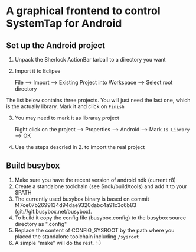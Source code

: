 A graphical frontend to control SystemTap for Android
=====================================================

Set up the Android project
---------------------------

1. Unpack the Sherlock ActionBar tarball to a directory you want
2. Import it to Eclipse

	File --> Import --> Existing Project into Workspace --> Select root directory
	
The list below contains three projects. You will just need the last one, which is the actually library.
Mark it and click on `Finish`

3. You may need to mark it as libraray project

	Right click on the project --> Properties --> Android --> Mark `Is Library` --> OK
	
4. Use the steps descried in 2. to import the real project

Build busybox
-------------
1. Make sure you have the recent version of android ndk (current r8)
2. Create a standalone toolchain (see $ndk/build/tools) and add it to your $PATH
3. The currently used busybox binary is based on commit f47ce07b2699134d94dae9320dabc4a91c3c6b83 (git://git.busybox.net/busybox).
4. To build it copy the config file (busybox.config) to the busybox source directory as ".config"
5. Replace the content of CONFIG_SYSROOT by the path where you placed the standalone toolchain including `/sysroot`
6. A simple "make" will do the rest. :-)

